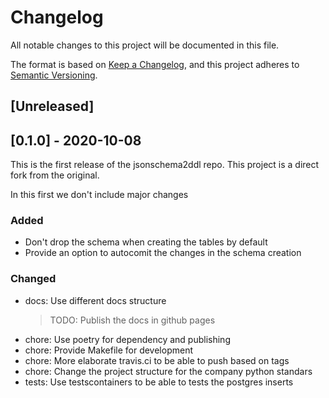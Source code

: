 # Changelog

All notable changes to this project will be documented in this file.

The format is based on [Keep a Changelog](https://keepachangelog.com/en/1.0.0/), and this project adheres to [Semantic Versioning](https://semver.org/spec/v2.0.0.html).

## [Unreleased]

## [0.1.0] - 2020-10-08

This is the first release of the jsonschema2ddl repo. This project is a direct fork from the original.

In this first we don't include major changes

### Added

- Don't drop the schema when creating the tables by default
- Provide an option to autocomit the changes in the schema creation

### Changed

- docs: Use different docs structure
    > TODO: Publish the docs in github pages
- chore: Use poetry for dependency and publishing
- chore: Provide Makefile for development
- chore: More elaborate travis.ci to be able to push based on tags
- chore: Change the project structure for the company python standars
- tests: Use testscontainers to be able to tests the postgres inserts
